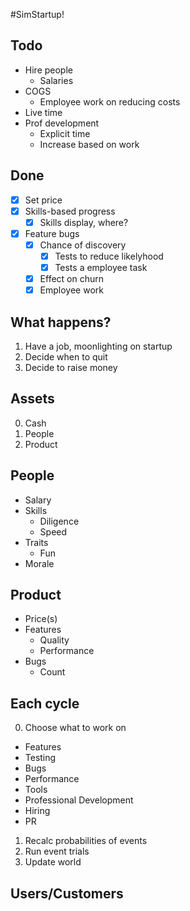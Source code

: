 #SimStartup!

## Todo

* Hire people
  * Salaries
* COGS
  * Employee work on reducing costs
* Live time
* Prof development
  * Explicit time
  * Increase based on work

## Done
* [x] Set price
* [x] Skills-based progress
  * [x] Skills display, where?
* [x] Feature bugs
  * [x] Chance of discovery
    * [x] Tests to reduce likelyhood
    * [x] Tests a employee task
  * [x] Effect on churn
  * [x] Employee work

## What happens?

1. Have a job, moonlighting on startup
2. Decide when to quit
3. Decide to raise money


## Assets

0. Cash
1. People
2. Product


## People

* Salary
* Skills
  * Diligence
  * Speed
* Traits
  * Fun
* Morale

## Product

* Price(s)
* Features
  * Quality
  * Performance
* Bugs
  * Count


## Each cycle

0. Choose what to work on
  * Features
  * Testing
  * Bugs
  * Performance
  * Tools
  * Professional Development
  * Hiring
  * PR
1. Recalc probabilities of events
2. Run event trials
3. Update world


## Users/Customers

